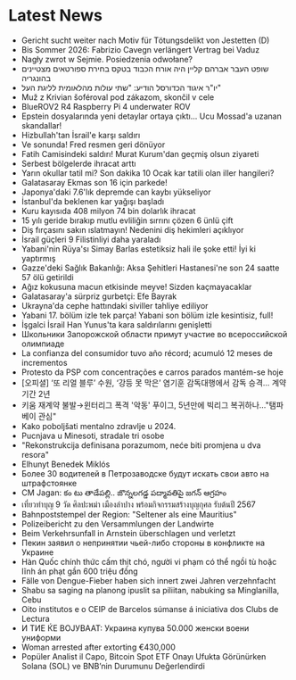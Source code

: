 # Latest News
-  Gericht sucht weiter nach Motiv für Tötungsdelikt von Jestetten (D)
-  Bis Sommer 2026: Fabrizio Cavegn verlängert Vertrag bei Vaduz
-  Nagły zwrot w Sejmie. Posiedzenia odwołane?
-  שופט העבר אברהם קליין היה אורח הכבוד בטקס בחירת ספורטאים מצטיינים בהונגריה
-  יו"ר איגוד הכדורסל הודיע: "שתי עולות מהלאומית לליגת העל"
-  Muž z Krivian šoféroval pod zákazom, skončil v cele
-  BlueROV2 R4 Raspberry Pi 4 underwater ROV
-  Epstein dosyalarında yeni detaylar ortaya çıktı... Ucu Mossad'a uzanan skandallar!
-  Hizbullah'tan İsrail'e karşı saldırı
-  Ve sonunda! Fred resmen geri dönüyor
-  Fatih Camisindeki saldırı! Murat Kurum'dan geçmiş olsun ziyareti
-  Serbest bölgelerde ihracat arttı
-  Yarın okullar tatil mi? Son dakika 10 Ocak kar tatili olan iller hangileri?
-  Galatasaray Ekmas son 16 için parkede!
-  Japonya'daki 7.6'lık depremde can kaybı yükseliyor
-  İstanbul'da beklenen kar yağışı başladı
-  Kuru kayısıda 408 milyon 74 bin dolarlık ihracat
-  15 yılı geride bırakıp mutlu evliliğin sırrını çözen 6 ünlü çift
-  Diş fırçasını sakın ıslatmayın! Nedenini diş hekimleri açıklıyor
-  İsrail güçleri 9 Filistinliyi daha yaraladı
-  Yabani'nin Rüya'sı Simay Barlas estetiksiz hali ile şoke etti! İyi ki yaptırmış
-  Gazze'deki Sağlık Bakanlığı: Aksa Şehitleri Hastanesi'ne son 24 saatte 57 ölü getirildi
-  Ağız kokusuna macun etkisinde meyve! Sizden kaçmayacaklar
-  Galatasaray'a sürpriz gurbetçi: Efe Bayrak
-  Ukrayna'da cephe hattındaki siviller tahliye ediliyor
-  Yabani 17. bölüm izle tek parça! Yabani son bölüm izle kesintisiz, full!
-  İşgalci İsrail Han Yunus'ta kara saldırılarını genişletti
-  Школьники Запорожской области примут участие во всероссийской олимпиаде
-  La confianza del consumidor tuvo año récord; acumuló 12 meses de incrementos
-  Protesto da PSP com concentrações e carros parados mantém-se hoje
-  [오피셜] ‘또 리얼 블루’ 수원, ‘강등 못 막은’ 염기훈 감독대행에서 감독 승격… 계약기간 2년
-  키움 재계약 불발→윈터리그 폭격 '악동' 푸이그, 5년만에 빅리그 복귀하나..."탬파베이 관심"
-  Kako poboljšati mentalno zdravlje u 2024.
-  Pucnjava u Minesoti, stradale tri osobe
-  "Rekonstrukcija definisana porazumom, neće biti promjena u dva resora"
-  Elhunyt Benedek Miklós
-  Более 30 водителей в Петрозаводске будут искать свои авто на штрафстоянке
-  CM Jagan: కం టు తాడేపల్లి.. జొన్నలగడ్డ పద్మావతిపై జగన్ ఆగ్రహం
-  เที่ยวทำบุญ 9 วัด ศิลปะพม่า เมืองลำปาง พร้อมกิจกรรมสร้างบุญกุศล รับต้นปี 2567
-  Bahnpoststempel der Region: "Seltener als eine Mauritius"
-  Polizeibericht zu den Versammlungen der Landwirte
-  Beim Verkehrsunfall in Arnstein überschlagen und verletzt
-  Пекин заявил о непринятии чьей-либо стороны в конфликте на Украине
-  Hàn Quốc chính thức cấm thịt chó, người vi phạm có thể ngồi tù hoặc lĩnh án phạt gần 600 triệu đồng
-  Fälle von Dengue-Fieber haben sich innert zwei Jahren verzehnfacht
-  Shabu sa saging na planong ipuslit sa piliitan, nabuking sa Minglanilla, Cebu
-  Oito institutos e o CEIP de Barcelos súmanse á iniciativa dos Clubs de Lectura
-  И ТИЕ ЌЕ ВОЈУВААТ: Украина купува 50.000 женски воени униформи
-  Woman arrested after extorting €430,000
-  Popüler Analist il Capo, Bitcoin Spot ETF Onayı Ufukta Görünürken Solana (SOL) ve BNB’nin Durumunu Değerlendirdi
